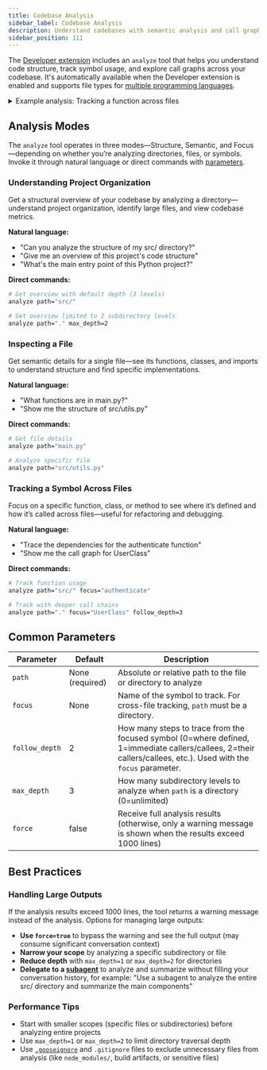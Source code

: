 ```yaml
---
title: Codebase Analysis
sidebar_label: Codebase Analysis
description: Understand codebases with semantic analysis and call graphs
sidebar_position: 111
---
```


The [Developer extension](/docs/mcp/developer-mcp) includes an `analyze` tool that helps you understand code structure, track symbol usage, and explore call graphs across your codebase. It's automatically available when the Developer extension is enabled and supports file types for [multiple programming languages](https://github.com/block/goose/blob/main/crates/goose-mcp/src/developer/analyze/languages/mod.rs).

<details>
<summary>Example analysis: Tracking a function across files</summary>

**Prompt:**

"Show me the call graph for the authenticate function"

**Output:**

:::info Desktop
I'll analyze how the `authenticate` function is used across your codebase.

Based on my analysis, here's how the `authenticate` function is used in your codebase:

#### Function Definition
The `authenticate` function is defined in `auth.py` at line 15. It takes username and password parameters and handles user authentication.

#### Incoming Calls (Functions that call authenticate)
- **login_handler()** in `api.py:25` - The API endpoint that processes login requests
- **admin_login()** in `admin.py:102` - Special authentication flow for admin users
- **test_auth()** in `tests/test_auth.py:45` - Test case for authentication

#### Outgoing Calls (Functions that authenticate calls)
- **validate_credentials()** in `db.py:102` - Checks credentials against the database
- **log_attempt()** in `logger.py:45` - Records authentication attempts
- **check_rate_limit()** in `security.py:78` - Prevents brute force attacks

This shows that `authenticate` is a central function in your authentication flow, called by multiple entry points and depending on database validation, logging, and security checks.
:::

</details>

## Analysis Modes

The `analyze` tool operates in three modes&mdash;Structure, Semantic, and Focus&mdash;depending on whether you’re analyzing directories, files, or symbols. Invoke it through natural language or direct commands with [parameters](#common-parameters).

### Understanding Project Organization

Get a structural overview of your codebase by analyzing a directory—understand project organization, identify large files, and view codebase metrics.

**Natural language:**
- "Can you analyze the structure of my src/ directory?"
- "Give me an overview of this project's code structure"
- "What's the main entry point of this Python project?"

**Direct commands:**
```bash
# Get overview with default depth (3 levels)
analyze path="src/"

# Get overview limited to 2 subdirectory levels
analyze path="." max_depth=2
```

### Inspecting a File

Get semantic details for a single file—see its functions, classes, and imports to understand structure and find specific implementations.

**Natural language:**
- "What functions are in main.py?"
- "Show me the structure of src/utils.py"

**Direct commands:**
```bash
# Get file details
analyze path="main.py"

# Analyze specific file
analyze path="src/utils.py"
```

### Tracking a Symbol Across Files

Focus on a specific function, class, or method to see where it’s defined and how it’s called across files—useful for refactoring and debugging.

**Natural language:**
- "Trace the dependencies for the authenticate function"
- "Show me the call graph for UserClass"

**Direct commands:**
```bash
# Track function usage
analyze path="src/" focus="authenticate"

# Track with deeper call chains
analyze path="." focus="UserClass" follow_depth=3
```

## Common Parameters

| Parameter | Default | Description |
|-----------|---------|-------------|
| `path` | None (required) | Absolute or relative path to the file or directory to analyze |
| `focus` | None | Name of the symbol to track. For cross-file tracking, `path` must be a directory. |
| `follow_depth` | 2 | How many steps to trace from the focused symbol (0=where defined, 1=immediate callers/callees, 2=their callers/callees, etc.). Used with the `focus` parameter. |
| `max_depth` | 3 | How many subdirectory levels to analyze when `path` is a directory (0=unlimited) |
| `force` | false | Receive full analysis results (otherwise, only a warning message is shown when the results exceed 1000 lines) |

## Best Practices

### Handling Large Outputs

If the analysis results exceed 1000 lines, the tool returns a warning message instead of the analysis. Options for managing large outputs:

- **Use `force=true`** to bypass the warning and see the full output (may consume significant conversation context)
- **Narrow your scope** by analyzing a specific subdirectory or file
- **Reduce depth** with `max_depth=1` or `max_depth=2` for directories
- **Delegate to a [subagent](/docs/guides/subagents)** to analyze and summarize without filling your conversation history, for example: "Use a subagent to analyze the entire src/ directory and summarize the main components"

### Performance Tips

- Start with smaller scopes (specific files or subdirectories) before analyzing entire projects
- Use `max_depth=1` or `max_depth=2` to limit directory traversal depth
- Use [`.gooseignore`](/docs/guides/using-gooseignore) and `.gitignore` files to exclude unnecessary files from analysis (like `node_modules/`, build artifacts, or sensitive files)